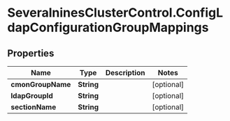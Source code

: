# SeveralninesClusterControl.ConfigLdapConfigurationGroupMappings

## Properties

Name | Type | Description | Notes
------------ | ------------- | ------------- | -------------
**cmonGroupName** | **String** |  | [optional] 
**ldapGroupId** | **String** |  | [optional] 
**sectionName** | **String** |  | [optional] 



